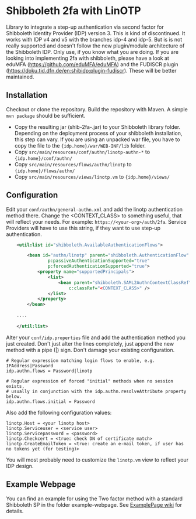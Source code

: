 # Shibboleth 2fa with LinOTP

Library to integrate a step-up authentication via second factor for Shibboleth Identity Provider (IDP) version 3. This is kind of discontinued. It works with IDP v4 and v5 with the branches idp-4 and idp-5. But is is not really supported and doesn't follow the new plugin/module architecture of the Shibboleth IDP. Only use, if you know what you are doing. If you are looking into implementing 2fa with shibboleth, please have a look at eduMFA (https://github.com/eduMFA/eduMFA) and the FUDISCR plugin (https://doku.tid.dfn.de/en:shibidp:plugin-fudiscr). These will be better maintained.

## Installation

Checkout or clone the repository. Build the repository with Maven. A simple `mvn package` should be sufficient.

* Copy the resulting jar (shib-2fa-<VERSION>.jar) to your Shibboleth library folder. Depending on the deployment process of your shibboleth installation, this step can vary. If you are using an unpacked war file, you have to copy the file to the `{idp.home}/war/WEB-INF/lib` folder.
* Copy `src/main/resources/conf/authn/linotp-authn-*` to `{idp.home}/conf/authn/`
* Copy `src/main/resources/flows/authn/linotp` to `{idp.home}/flows/authn/`
* Copy `src/main/resources/views/linotp.vm` to `{idp.home}/views/`

## Configuration

Edit your `conf/authn/general-authn.xml` and add the linotp authentication method there. Change the <CONTEXT_CLASS> to something useful, that will reflect your needs. For example: `https://<your-org>/auth/2fa`. Service Providers will have to use this string, if they want to use step-up authentication.

```xml
    <util:list id="shibboleth.AvailableAuthenticationFlows">

        <bean id="authn/linotp" parent="shibboleth.AuthenticationFlow"
                p:passiveAuthenticationSupported="true"
                p:forcedAuthenticationSupported="true">
            <property name="supportedPrincipals">
                <list>
                    <bean parent="shibboleth.SAML2AuthnContextClassRef"
                        c:classRef="<CONTEXT_CLASS>" />
                </list>
            </property>
        </bean>
    
    ....
    
    </util:list>
```

Alter your `conf/idp.properties` file and add the authentication method you just created. Don't just alter the lines completely, just append the new method with a pipe (|) sign. Don't damage your existing configuration.  

```
# Regular expression matching login flows to enable, e.g. IPAddress|Password
idp.authn.flows = Password|linotp

# Regular expression of forced "initial" methods when no session exists,
# usually in conjunction with the idp.authn.resolveAttribute property below.
idp.authn.flows.initial = Password
```

Also add the following configuration values:

```
linotp.Host = <your linotp host>
linotp.Serviceuser = <service user>
linotp.Servicepassword = <password>
linotp.Checkcert = <true: check DN of certificate match>
linotp.CreateEmailToken = <true: create an e-mail token, if user has no tokens yet (for testing)>
```

You will most probably need to customize the `linotp.vm` view to reflect your IDP design.

## Example Webpage

You can find an example for using the Two factor method with a standard Shibboleth SP in the folder example-webpage. See [ExamplePage wiki](https://github.com/cyber-simon/idp-auth-linotp/wiki/ExampleWebpage) for details.
